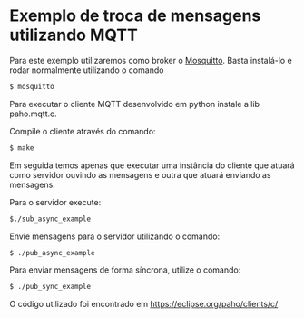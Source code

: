 Exemplo de troca de mensagens utilizando MQTT
=============================================

Para este exemplo utilizaremos como broker o [Mosquitto](mosquitto.org). Basta
instalá-lo e rodar normalmente utilizando o comando

``` bash
$ mosquitto
```

Para executar o cliente MQTT desenvolvido em python instale a lib paho.mqtt.c.

Compile o cliente através do comando:

``` bash
$ make
```

Em seguida temos apenas que executar uma instância do cliente que atuará como
servidor ouvindo as mensagens e outra que atuará enviando as mensagens.

Para o servidor execute:

``` bash
$./sub_async_example
```

Envie mensagens para o servidor utilizando o comando:

``` bash
$ ./pub_async_example
```

Para enviar mensagens de forma síncrona, utilize o comando:

``` bash
$ ./pub_sync_example
```

O código utilizado foi encontrado em https://eclipse.org/paho/clients/c/
